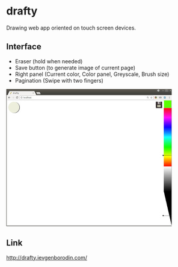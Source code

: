 # drafty

Drawing web app oriented on touch screen devices.  

## Interface
 - Eraser (hold when needed)
 - Save button (to generate image of current page)
 - Right panel (Current color, Color panel, Greyscale, Brush size)
 - Pagination (Swipe with two fingers)

![Preview screen](/scr.jpg)

## Link
http://drafty.ievgenborodin.com/
